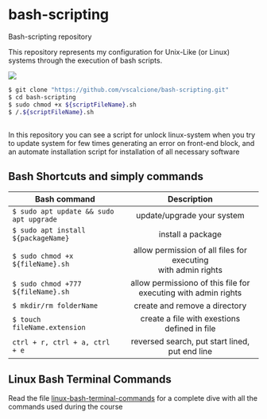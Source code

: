 # bash-scripting
Bash-scripting repository

This repository represents my configuration for Unix-Like (or Linux) systems through the execution of bash scripts.

![](https://img.icons8.com/cute-clipart/64/000000/console.png)

```sh
$ git clone "https://github.com/vscalcione/bash-scripting.git"
$ cd bash-scripting
$ sudo chmod +x ${scriptFileName}.sh
$ /.${scriptFileName}.sh
```

##
In this repository you can see a script for unlock linux-system when you try to update system for few times generating
an error on front-end block, and an automate installation script for installation of all necessary software

## Bash Shortcuts and simply commands

| Bash command                                |  Description                                                       |
|---------------------------------------------|:------------------------------------------------------------------:|
| ```$ sudo apt update && sudo apt upgrade``` | update/upgrade your system                                         |
| ```$ sudo apt install ${packageName}```     | install a package                                                  | 
| ```$ sudo chmod +x ${fileName}.sh```        | allow permission of all files for executing <br> with admin rights |
| ```$ sudo chmod +777 ${fileName}.sh```      | allow permissiono of this file for executing with admin rights     |
| ```$ mkdir/rm folderName```                 | create and remove a directory                                      |
| ```$ touch fileName.extension```            | create a file with exestions defined in file                       |
| ```ctrl + r, ctrl + a, ctrl + e```          | reversed search, put start lined, put end line                     |


## Linux Bash Terminal Commands
Read the file [linux-bash-terminal-commands](linux-bash-terminal-commands.md) for a complete dive with all the commands used during the course
